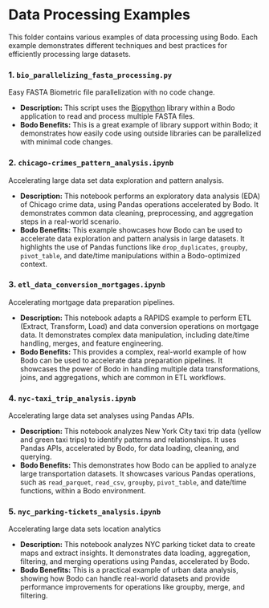 # Data Processing Examples

This folder contains various examples of data processing using Bodo. Each example demonstrates different techniques and best practices for efficiently processing large datasets. 

### 1. `bio_parallelizing_fasta_processing.py` 
Easy FASTA  Biometric file parallelization with no code change.
- **Description:** This script uses the [Biopython](https://biopython.org) library within a Bodo application to read and process multiple FASTA files.
- **Bodo Benefits:** This is a great example of library support within Bodo; it demonstrates how easily code using outside libraries can be parallelized with minimal code changes.

### 2. `chicago-crimes_pattern_analysis.ipynb` 
Accelerating large data set data exploration and pattern analysis.
- **Description:** This notebook performs an exploratory data analysis (EDA) of Chicago crime data, using Pandas operations accelerated by Bodo. It demonstrates common data cleaning, preprocessing, and aggregation steps in a real-world scenario.
- **Bodo Benefits:** This example showcases how Bodo can be used to accelerate data exploration and pattern analysis in large datasets. It highlights the use of Pandas functions like `drop_duplicates`, `groupby`, `pivot_table`, and date/time manipulations within a Bodo-optimized context.

### 3. `etl_data_conversion_mortgages.ipynb` 
Accelerating mortgage data preparation pipelines.
- **Description:**  This notebook adapts a RAPIDS example to perform ETL (Extract, Transform, Load) and data conversion operations on mortgage data. It demonstrates complex data manipulation, including date/time handling, merges, and feature engineering.
- **Bodo Benefits:** This provides a complex, real-world example of how Bodo can be used to accelerate data preparation pipelines. It showcases the power of Bodo in handling multiple data transformations, joins, and aggregations, which are common in ETL workflows.

### 4. `nyc-taxi_trip_analysis.ipynb` 
Accelerating large data set analyses  using Pandas APIs.
- **Description:** This notebook analyzes New York City taxi trip data (yellow and green taxi trips) to identify patterns and relationships.  It uses Pandas APIs, accelerated by Bodo, for data loading, cleaning, and querying.
- **Bodo Benefits:** This demonstrates how Bodo can be applied to analyze large transportation datasets.  It showcases various Pandas operations, such as `read_parquet`, `read_csv`, `groupby`, `pivot_table`, and date/time functions, within a Bodo environment. 

### 5. `nyc_parking-tickets_analysis.ipynb` 
Accelerating  large data sets location analytics
- **Description:** This notebook analyzes NYC parking ticket data to create maps and extract insights. It demonstrates data loading, aggregation, filtering, and merging operations using Pandas, accelerated by Bodo.
- **Bodo Benefits:** This is a practical example of urban data analysis, showing how Bodo can handle real-world datasets and provide performance improvements for operations like groupby, merge, and filtering.

